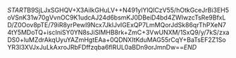 $START$B9SjLJxSGHQV+X3AilkGHuLV++N491ylYlQlCzV55/hOtkGceJrBi3EH5oVSnK31w70gVvnOC9K1udcAJ24d6bsmKJ0DBeiD4bd4ZWIwzcTsRe9BfxLD/Z0Oov8pTE/79iR8yrPewI9Ncx7JklJvIGExQP7LmMQorJdSk86qrThPXeN74tY5MDoTQ+iscIniSY0YN8sJiSIMHB8rk+ZmC+3VwUNXM/1SxQ9/y/7kS/zxaDS0+luMZdrAkqUyuYAZmHgtEAa+0QDNXItKduMAG55rCqY+BaTsEF2Z1SoYR3l3XVJxJuLkAxroJRbFDffzqba6flRUL0aBDn9orJmnDw==$END$